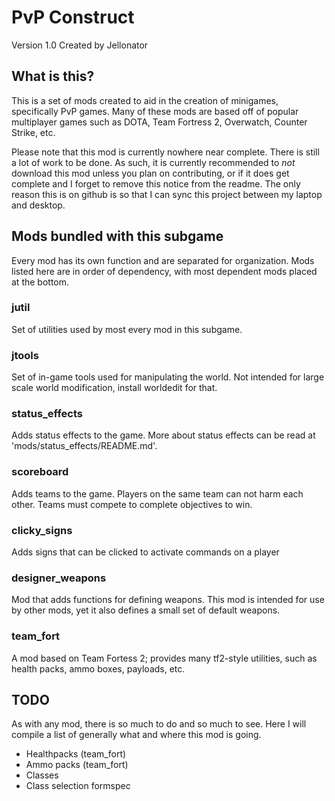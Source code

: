 PvP Construct
=============
Version 1.0
Created by Jellonator

What is this?
-------------
This is a set of mods created to aid in the creation of minigames,
specifically PvP games. Many of these mods are based off of popular multiplayer
games such as DOTA, Team Fortress 2, Overwatch, Counter Strike, etc.

Please note that this mod is currently nowhere near complete. There is still a
lot of work to be done. As such, it is currently recommended to *not* download
this mod unless you plan on contributing, or if it does get complete and I
forget to remove this notice from the readme. The only reason this is on github
is so that I can sync this project between my laptop and desktop.

Mods bundled with this subgame
------------------------------
Every mod has its own function and are separated for organization. Mods listed
here are in order of dependency, with most dependent mods placed at the bottom.

### jutil
Set of utilities used by most every mod in this subgame.

### jtools
Set of in-game tools used for manipulating the world. Not intended for large
scale world modification, install worldedit for that.

### status_effects
Adds status effects to the game. More about status effects can be read at
'mods/status_effects/README.md'.

### scoreboard
Adds teams to the game. Players on the same team can not harm each other.
Teams must compete to complete objectives to win.

### clicky_signs
Adds signs that can be clicked to activate commands on a player

### designer_weapons
Mod that adds functions for defining weapons. This mod is intended for use by
other mods, yet it also defines a small set of default weapons.

### team_fort
A mod based on Team Fortess 2; provides many tf2-style utilities, such as
health packs, ammo boxes, payloads, etc.

TODO
----
As with any mod, there is so much to do and so much to see. Here I will compile
a list of generally what and where this mod is going.

 - Healthpacks (team_fort)
 - Ammo packs (team_fort)
 - Classes
 - Class selection formspec
